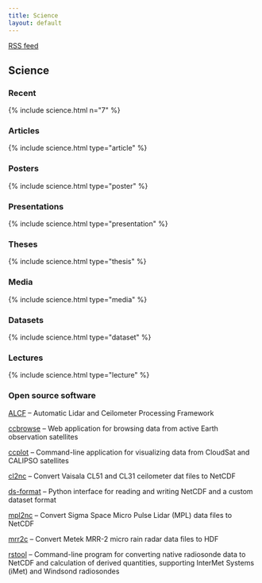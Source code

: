 ```yaml
---
title: Science
layout: default
---
```


<a href="/rss/" class="rss-feed">RSS feed</a>

## Science

### Recent

{% include science.html n="7" %}

### Articles

{% include science.html type="article" %}

### Posters

{% include science.html type="poster" %}

### Presentations

{% include science.html type="presentation" %}

### Theses

{% include science.html type="thesis" %}

### Media

{% include science.html type="media" %}

### Datasets

{% include science.html type="dataset" %}

### Lectures

{% include science.html type="lecture" %}

### Open source software

[ALCF](https://alcf.peterkuma.net) – Automatic Lidar and Ceilometer Processing Framework

[ccbrowse](https://ccplot.org/ccbrowse/) – Web application for browsing data from active Earth observation satellites

[ccplot](https://ccplot.org) – Command-line application for visualizing data from CloudSat and CALIPSO satellites

[cl2nc](https://github.com/peterkuma/cl2nc) – Convert Vaisala CL51 and CL31 ceilometer dat files to NetCDF

[ds-format](https://ds-format.peterkuma.net) – Python interface for reading and writing NetCDF and a custom dataset format

[mpl2nc](https://github.com/peterkuma/mpl2nc) – Convert Sigma Space Micro Pulse Lidar (MPL) data files to NetCDF

[mrr2c](https://github.com/peterkuma/mrr2c) – Convert Metek MRR-2 micro rain radar data files to HDF

[rstool](https://github.com/peterkuma/rstool) – Command-line program for converting native radiosonde data to NetCDF and calculation of derived quantities, supporting InterMet Systems (iMet) and Windsond radiosondes
